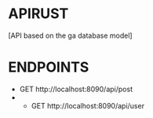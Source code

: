 # APIRUST 
[API based on the ga database model]

# ENDPOINTS
- GET http://localhost:8090/api/post
- - GET http://localhost:8090/api/user
